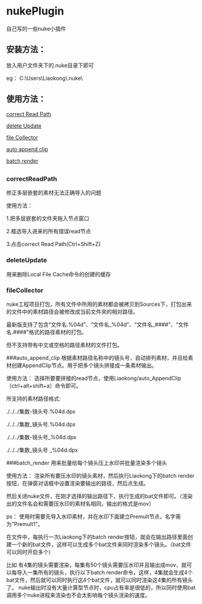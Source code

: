 # nukePlugin
自己写的一些nuke小插件


## 安装方法：
放入用户文件夹下的.nuke目录下即可

eg：
C:\Users\Liaokong\\.nuke\


## 使用方法：

[correct Read Path](#correctReadPath)

[delete Update](#deleteUpdate)

[file Collector](#fileCollector)

[auto append clip](#auto_append_clip)

[batch render](#batch_render)

##

### correctReadPath
修正多层嵌套的素材无法正确导入的问题

使用方法：

1.把多层嵌套的文件夹拖入节点窗口

2.框选导入进来的所有错误read节点

3.点击correct Read Path(Ctrl+Shift+Z)

### deleteUpdate

用来删除Local File Cache命令的创建的缓存

### fileCollector
nuke工程项目打包，所有文件中所用的素材都会被拷贝到Sources下，打包出来的文件中的素材路径会被修改成当前文件夹的相对路径。

最新版支持了包含“文件名.%04d”、“文件名_%04d”、“文件名_####”、“文件名.####”格式的路径素材的打包。

但不支持带有中文或空格的路径素材的文件打包。

###auto_append_clip
根据素材路径名称中的镜头号，自动排列素材，并且给素材创建AppendClip节点。用于把多个镜头拼接成一条素材输出。

使用方法：
选择所要要拼接的read节点，使用Liaokong/auto_AppendClip（ctrl+alt+shift+a）命令即可。

所支持的素材路径格式:

./../../集数-镜头号.%04d.dpx

./../../集数_镜头号.%04d.dpx

./../../集数-镜头号_%04d.dpx

./../../集数_镜头号 _%04d.dpx

###batch_render
用来批量给每个镜头压上水印并批量渲染多个镜头

使用方法：
渲染所有要压水印的镜头素材，然后执行Liaokong下的batch render按钮，在弹窗对话框中设置渲染要输出的路径，然后点生成。

然后关闭nuke文件，在刚才选择的输出路径下，执行生成的bat文件即可。（渲染出的文件名会和需要压水印的素材名相同，输出的格式是mov）

ps：
使用时需要先导入水印素材，并在水印下面建立Premult节点，名字需为"Premult1"。

在文件中，每执行一次Liaokong下的batch render按钮，就会在输出路径里面创建一个新的bat文件，这样可以生成多个bat文件来同时渲染多个镜头。（bat文件可以同时开启多个）

比如 有4集的镜头需要渲染，每集有50个镜头需要压水印并且输出成mov，就可以每导入一集所有的镜头，执行以下batch render命令，这样，4集就会生成4个bat文件，然后就可以同时执行这4个bat文件，就可以同时渲染这4集的所有镜头了。
nuke输出时没有大量计算型节点时，cpu占有率是很低的，所以同时使用bat调用多个nuke进程来渲染也不会太影响每个镜头渲染的速度。